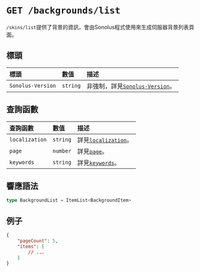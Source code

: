 # `GET /backgrounds/list`

`/skins/list`提供了背景的資訊，會由Sonolus程式使用來生成伺服器背景列表頁面。

## 標頭

標頭 | 數值 | 描述
:-- | :-- | :--
`Sonolus-Version` | `string` | 非強制，詳見[`Sonolus-Version`](../headers/sonolus-version)。

## 查詢函數

查詢函數 | 數值 | 描述
:-- | :-- | :--
`localization` | `string` | 詳見[`localization`](../query-parameters/localization)。
`page` | `number` | 詳見[`page`](../query-parameters/page)。
`keywords` | `string` | 詳見[`keywords`](../query-parameters/keywords)。

## 響應語法

```ts
type BackgroundList = ItemList<BackgroundItem>
```

## 例子

```json
{
    "pageCount": 5,
    "items": [
        // ...
    ]
}
```

